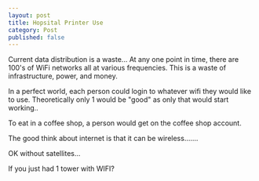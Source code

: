 ```yaml
---
layout: post
title: Hopsital Printer Use
category: Post
published: false
---
```


Current data distribution is a waste... At any one point in time, there are 100's of WiFi networks all at various frequencies. This is a waste of infrastructure, power, and money.

In a perfect world, each person could login to whatever wifi they would like to use. Theoretically only 1 would be "good" as only that would start working..

To eat in a coffee shop, a person would get on the coffee shop account.

The good think about internet is that it can be wireless.......

OK without satellites...

If you just had 1 tower with WIFI?
